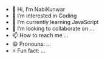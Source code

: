 - 👋 Hi, I’m NabiKunwar
- 👀 I’m interested in Coding
- 🌱 I’m currently learning JavaScript
- 💞️ I’m looking to collaborate on ...
- 📫 How to reach me ...
- 😄 Pronouns: ...
- ⚡ Fun fact: ...

<!---
NabiKunwar/NabiKunwar is a ✨ special ✨ repository because its `README.md` (this file) appears on your GitHub profile.
You can click the Preview link to take a look at your changes.
--->
